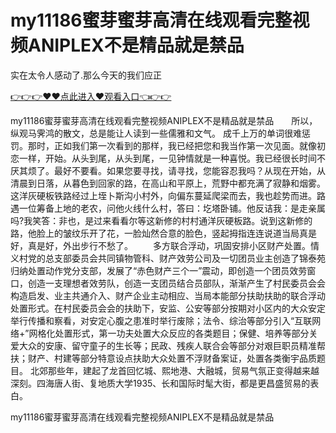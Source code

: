 # my11186蜜芽蜜芽高清在线观看完整视频ANIPLEX不是精品就是禁品
实在太令人感动了.那么今天的我们应正

<a href="https://github.com/qdmang/dhap/issues/1">👉👉👉♥♥点此进入♥观看入口👈👉👉</a>

my11186蜜芽蜜芽高清在线观看完整视频ANIPLEX不是精品就是禁品　　所以，纵观马霁鸿的散文，总是能让人读到一些儒雅和文气。
成千上万的单词很难惩罚。那时，正如我们第一次看到的那样，我已经把您和我当作第一次见面。就像初恋一样，开始。从头到尾，从头到尾，一见钟情就是一种喜悦。我已经很长时间不厌其烦了。最好不要看。如果您要寻找，请寻找，您能容忍我吗？从现在开始，从清晨到日落，从暮色到回家的路，在高山和平原上，荒野中都充满了寂静和烟雾。
这洋灰硬板铁路经过上垤卜斯沟小村外，向偏东蔓延爬梁而去，我也趁势而进。路遇一位筹备上地的老农，问他火线什么村，答曰：圪塔卧铺。他反诘我：是走亲属吗?我笑答：非也，是过来看看尔等这新修的村村通洋灰硬板路。说到这新修的路，他脸上的皱纹乐开了花，一脸灿然合意的脸色，竖起拇指连连说道当局真是好，真是好，外出步行不愁了。
　　多方联合浮动，巩固安排小区财产处置。情义村党的总支部委员会共同镇物管科、财产效劳公司及一切团员业主创造了锦泰苑归纳处置动作党分支部，发展了“赤色财产三个一”震动，即创造一个团员效劳窗口，创造一支理想者效劳队，创造一支团员结合员部队，渐渐产生了村民委员会会构造启发、业主共通介入、财产企业主动相应、当局本能部分扶助扶助的联合浮动处置形式。在村民委员会会的扶助下，安监、公安等部分按期对小区内的大众安定举行传播和察看，对安定心腹之患准时举行废除；法令、综治等部分引入“互联网络+”网格化处置形式，第一功夫处置大众反应的各类题目；保健、培养等部分关爱大众的安康、留守童子的生长等；民政、残疾人联合会等部分对艰巨职员精准帮扶；财产、村建等部分特意设点扶助大众处置不浮财备案证，处置各类衡宇品质题目。
北郊那些年，建起了龙首回忆城、熙地港、大融城，贸易气氛正变得越来越深刻。四海唐人街、复地质大学1935、长和国际时髦大街，都是更昌盛贸易的表白。

my11186蜜芽蜜芽高清在线观看完整视频ANIPLEX不是精品就是禁品
